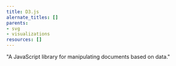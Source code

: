 ```yaml
---
title: D3.js
alernate_titles: []
parents:
- svg
- visualizations
resources: []
---
```


"A JavaScript library for manipulating documents based on data."
